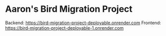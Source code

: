 # Aaron's Bird Migration Project
Backend: https://bird-migration-project-deployable.onrender.com
Frontend: https://bird-migration-project-deployable-1.onrender.com
